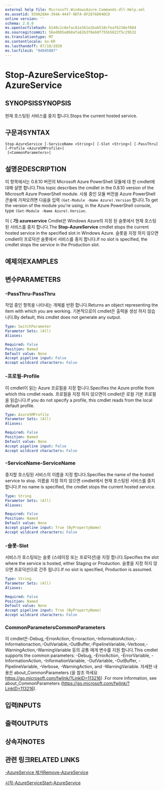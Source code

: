 ```yaml
---
external help file: Microsoft.WindowsAzure.Commands.dll-Help.xml
ms.assetid: 939A28A4-394A-4447-9EFA-8F2876D04DCD
online version: ''
schema: 2.0.0
ms.openlocfilehash: b140c2c0efac81e361e2bab510cfeaf6210ef884
ms.sourcegitcommit: 56ed085a868afa8263f8eb0f755b5822f5c29532
ms.translationtype: MT
ms.contentlocale: ko-KR
ms.lasthandoff: 07/18/2020
ms.locfileid: "94045807"
---
```

# <span data-ttu-id="fa9de-101">Stop-AzureService</span><span class="sxs-lookup"><span data-stu-id="fa9de-101">Stop-AzureService</span></span>

## <span data-ttu-id="fa9de-102">SYNOPSIS</span><span class="sxs-lookup"><span data-stu-id="fa9de-102">SYNOPSIS</span></span>
<span data-ttu-id="fa9de-103">현재 호스팅된 서비스를 중지 합니다.</span><span class="sxs-lookup"><span data-stu-id="fa9de-103">Stops the current hosted service.</span></span>

## <span data-ttu-id="fa9de-104">구문과</span><span class="sxs-lookup"><span data-stu-id="fa9de-104">SYNTAX</span></span>

```
Stop-AzureService [-ServiceName <String>] [-Slot <String>] [-PassThru] [-Profile <AzureSMProfile>]
 [<CommonParameters>]
```

## <span data-ttu-id="fa9de-105">설명은</span><span class="sxs-lookup"><span data-stu-id="fa9de-105">DESCRIPTION</span></span>
<span data-ttu-id="fa9de-106">이 항목에서는 0.8.10 버전의 Microsoft Azure PowerShell 모듈에 대 한 cmdlet에 대해 설명 합니다.</span><span class="sxs-lookup"><span data-stu-id="fa9de-106">This topic describes the cmdlet in the 0.8.10 version of the Microsoft Azure PowerShell module.</span></span>
<span data-ttu-id="fa9de-107">사용 중인 모듈 버전을 Azure PowerShell 콘솔에 가져오려면 다음을 입력 `(Get-Module -Name Azure).Version` 합니다.</span><span class="sxs-lookup"><span data-stu-id="fa9de-107">To get the version of the module you're using, in the Azure PowerShell console, type `(Get-Module -Name Azure).Version`.</span></span>

<span data-ttu-id="fa9de-108">이 ( **가) azureservice** Cmdlet은 Windows Azure의 지정 된 슬롯에서 현재 호스팅된 서비스를 중지 합니다.</span><span class="sxs-lookup"><span data-stu-id="fa9de-108">The **Stop-AzureService** cmdlet stops the current hosted service in the specified slot in Windows Azure.</span></span>
<span data-ttu-id="fa9de-109">슬롯을 지정 하지 않으면 cmdlet이 프로덕션 슬롯에서 서비스를 중지 합니다.</span><span class="sxs-lookup"><span data-stu-id="fa9de-109">If no slot is specified, the cmdlet stops the service in the Production slot.</span></span>

## <span data-ttu-id="fa9de-110">예제의</span><span class="sxs-lookup"><span data-stu-id="fa9de-110">EXAMPLES</span></span>

## <span data-ttu-id="fa9de-111">변수</span><span class="sxs-lookup"><span data-stu-id="fa9de-111">PARAMETERS</span></span>

### <span data-ttu-id="fa9de-112">-PassThru</span><span class="sxs-lookup"><span data-stu-id="fa9de-112">-PassThru</span></span>
<span data-ttu-id="fa9de-113">작업 중인 항목을 나타내는 개체를 반환 합니다.</span><span class="sxs-lookup"><span data-stu-id="fa9de-113">Returns an object representing the item with which you are working.</span></span>
<span data-ttu-id="fa9de-114">기본적으로이 cmdlet은 출력을 생성 하지 않습니다.</span><span class="sxs-lookup"><span data-stu-id="fa9de-114">By default, this cmdlet does not generate any output.</span></span>

```yaml
Type: SwitchParameter
Parameter Sets: (All)
Aliases: 

Required: False
Position: Named
Default value: None
Accept pipeline input: False
Accept wildcard characters: False
```

### <span data-ttu-id="fa9de-115">-프로필</span><span class="sxs-lookup"><span data-stu-id="fa9de-115">-Profile</span></span>
<span data-ttu-id="fa9de-116">이 cmdlet이 읽는 Azure 프로필을 지정 합니다.</span><span class="sxs-lookup"><span data-stu-id="fa9de-116">Specifies the Azure profile from which this cmdlet reads.</span></span>
<span data-ttu-id="fa9de-117">프로필을 지정 하지 않으면이 cmdlet은 로컬 기본 프로필을 읽습니다.</span><span class="sxs-lookup"><span data-stu-id="fa9de-117">If you do not specify a profile, this cmdlet reads from the local default profile.</span></span>

```yaml
Type: AzureSMProfile
Parameter Sets: (All)
Aliases: 

Required: False
Position: Named
Default value: None
Accept pipeline input: False
Accept wildcard characters: False
```

### <span data-ttu-id="fa9de-118">-ServiceName</span><span class="sxs-lookup"><span data-stu-id="fa9de-118">-ServiceName</span></span>
<span data-ttu-id="fa9de-119">중지할 호스팅된 서비스의 이름을 지정 합니다.</span><span class="sxs-lookup"><span data-stu-id="fa9de-119">Specifies the name of the hosted service to stop.</span></span>
<span data-ttu-id="fa9de-120">이름을 지정 하지 않으면 cmdlet에서 현재 호스팅된 서비스를 중지 합니다.</span><span class="sxs-lookup"><span data-stu-id="fa9de-120">If no name is specified, the cmdlet stops the current hosted service.</span></span>

```yaml
Type: String
Parameter Sets: (All)
Aliases: 

Required: False
Position: Named
Default value: None
Accept pipeline input: True (ByPropertyName)
Accept wildcard characters: False
```

### <span data-ttu-id="fa9de-121">-슬롯</span><span class="sxs-lookup"><span data-stu-id="fa9de-121">-Slot</span></span>
<span data-ttu-id="fa9de-122">서비스가 호스팅되는 슬롯 (스테이징 또는 프로덕션)을 지정 합니다.</span><span class="sxs-lookup"><span data-stu-id="fa9de-122">Specifies the slot where the service is hosted, either Staging or Production.</span></span>
<span data-ttu-id="fa9de-123">슬롯을 지정 하지 않으면 프로덕션으로 간주 됩니다.</span><span class="sxs-lookup"><span data-stu-id="fa9de-123">If no slot is specified,  Production is assumed.</span></span>

```yaml
Type: String
Parameter Sets: (All)
Aliases: 

Required: False
Position: Named
Default value: None
Accept pipeline input: True (ByPropertyName)
Accept wildcard characters: False
```

### <span data-ttu-id="fa9de-124">CommonParameters</span><span class="sxs-lookup"><span data-stu-id="fa9de-124">CommonParameters</span></span>
<span data-ttu-id="fa9de-125">이 cmdlet은-Debug,-ErrorAction,-Erroraction,-InformationAction,-Informationaction,-OutVariable,-OutBuffer,-PipelineVariable,-Verbose,-WarningAction,-WarningVariable 등의 공통 매개 변수를 지원 합니다.</span><span class="sxs-lookup"><span data-stu-id="fa9de-125">This cmdlet supports the common parameters: -Debug, -ErrorAction, -ErrorVariable, -InformationAction, -InformationVariable, -OutVariable, -OutBuffer, -PipelineVariable, -Verbose, -WarningAction, and -WarningVariable.</span></span> <span data-ttu-id="fa9de-126">자세한 내용은 about_CommonParameters (을 참조 하세요 https://go.microsoft.com/fwlink/?LinkID=113216) .</span><span class="sxs-lookup"><span data-stu-id="fa9de-126">For more information, see about_CommonParameters (https://go.microsoft.com/fwlink/?LinkID=113216).</span></span>

## <span data-ttu-id="fa9de-127">입력</span><span class="sxs-lookup"><span data-stu-id="fa9de-127">INPUTS</span></span>

## <span data-ttu-id="fa9de-128">출력</span><span class="sxs-lookup"><span data-stu-id="fa9de-128">OUTPUTS</span></span>

## <span data-ttu-id="fa9de-129">상속자</span><span class="sxs-lookup"><span data-stu-id="fa9de-129">NOTES</span></span>

## <span data-ttu-id="fa9de-130">관련 링크</span><span class="sxs-lookup"><span data-stu-id="fa9de-130">RELATED LINKS</span></span>

[<span data-ttu-id="fa9de-131">-AzureService 제거</span><span class="sxs-lookup"><span data-stu-id="fa9de-131">Remove-AzureService</span></span>](./Remove-AzureService.md)

[<span data-ttu-id="fa9de-132">시작-AzureService</span><span class="sxs-lookup"><span data-stu-id="fa9de-132">Start-AzureService</span></span>](./Start-AzureService.md)


